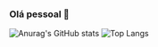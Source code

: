 ### Olá pessoal 👋

![Anurag's GitHub stats](https://github-readme-stats.vercel.app/api?username=linoclassic&show_icons=true&theme=radical)
![Top Langs](https://github-readme-stats.vercel.app/api/top-langs/?username=linoclassic&hide_progress=true)



<!--
**linoclassic/linoclassic** is a ✨ _special_ ✨ repository because its `README.md` (this file) appears on your GitHub profile.

Here are some ideas to get you started:

- 🔭 I’m currently working on ...
- 🌱 I’m currently learning ...
- 👯 I’m looking to collaborate on ...
- 🤔 I’m looking for help with ...
- 💬 Ask me about ...
- 📫 How to reach me: ...
- 😄 Pronouns: ...
- ⚡ Fun fact: ...
-->
